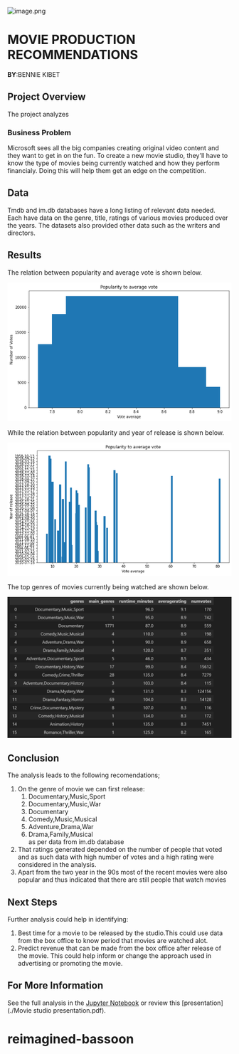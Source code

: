 ![image.png](attachment:image.png) 

# MOVIE PRODUCTION RECOMMENDATIONS

**BY**:BENNIE KIBET

## Project Overview

The project analyzes

### Business Problem

Microsoft sees all the big companies creating original video content and they want to get in on the fun. To create a new movie studio, they'll have to know the type of movies being currently watched and how they perform financialy. Doing this will help them get an edge on the competition. 

## Data

Tmdb and im.db databases have a long listing of relevant data needed. Each have data on the genre, title, ratings of various movies produced over the years. The datasets also provided other data such as the writers and directors.

## Results
The relation between popularity and average vote is shown below.

![alt text](<images/popularity to average_vote.png>)

While the relation between popularity and year of release is shown below.

![alt text](<images/popularity to year of release.png>)

The top genres of movies currently being watched are shown below.

![alt text](<images/Data from im.db.png>)

## Conclusion

The analysis leads to the following recomendations;
1. On the genre of movie we can first release:
   1. Documentary,Music,Sport	
   2. Documentary,Music,War	
   3. Documentary	
   4. Comedy,Music,Musical	
   5. Adventure,Drama,War	
   6. Drama,Family,Musical	
as per data from im.db database 
2. That ratings generated depended on the number of people that voted and as such data with high number of votes and a high rating were considered in the analysis.
3. Apart from the two year in the 90s most of the recent movies were also popular and thus indicated that there are still people that watch movies

## Next Steps

Further analysis could help in identifying:
1. Best time for a movie to be released by the studio.This could use data from the box office to know period that movies are watched alot.
2. Predict revenue that can be made from the box office after release of the movie. This could help inform or change the approach used in advertising or promoting the movie.

## For More Information

See the full analysis in the [Jupyter Notebook](./index.ipynb) or review this [presentation](./Movie studio presentation.pdf).

# reimagined-bassoon
